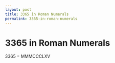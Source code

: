 ```yaml
---
layout: post
title: 3365 in Roman Numerals
permalink: 3365-in-roman-numerals
---
```


# 3365 in Roman Numerals

3365 = MMMCCCLXV
